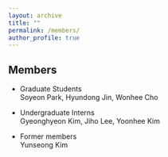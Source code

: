```yaml
---
layout: archive
title: ""
permalink: /members/
author_profile: true
---
```


## Members
- Graduate Students  
  Soyeon Park, Hyundong Jin, Wonhee Cho        
  
- Undergraduate Interns  
  Gyeonghyeon Kim, Jiho Lee, Yoonhee Kim   
  
- Former members   
  Yunseong Kim
